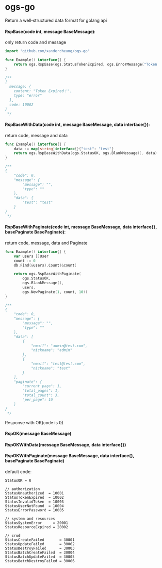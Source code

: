 # ogs-go
Return a well-structured data format for golang api

#### RspBase(code int, message BaseMessage):
 only return code and message
 
```go
import "github.com/xandercheung/ogs-go"

func Example() interface{} {
	return ogs.RspBase(ogs.StatusTokenExpired, ogs.ErrorMessage("Token Expired！"))
}

/**
{
  message: {
    content: "Token Expired！",
    type: "error"
  },
  code: 10002
}
 */
```

#### RspBaseWithData(code int, message BaseMessage, data interface{}):
 return code, message and data
 
```go
func Example() interface{} {
	data := map[string]interface{}{"test": "test"}
	return ogs.RspBaseWithData(ogs.StatusOK, ogs.BlankMessage(), data)
}

/**
{
    "code": 0,
    "message": {
        "message": "",
        "type": ""
    },
    "data": {
        "test": "test"
    }
}
 */
```

#### RspBaseWithPaginate(code int, message BaseMessage, data interface{}, basePaginate BasePaginate):
 return code, message, data and Paginate
 
```go
func Example() interface{} {
	var users []User
    count := 0
    db.Find(&users).Count(&count)

    return ogs.RspBaseWithPaginate(
        ogs.StatusOK,
        ogs.BlankMessage(),
        users,
        ogs.NewPaginate(1, count, 10))
}

/**
{
    "code": 0,
    "message": {
        "message": "",
        "type": ""
    },
    "data": [
        {
            "email": "admin@test.com",
            "nickname": "admin"
        },
        {
            "email": "test@test.com",
            "nickname": "test"
        }
    ],
    "paginate": {
        "current_page": 1,
        "total_pages": 1,
        "total_count": 3,
        "per_page": 10
    }
}
 */
```

Response with OK(code is 0)
#### RspOK(message BaseMessage)
#### RspOKWithData(message BaseMessage, data interface{})
#### RspOKWithPaginate(message BaseMessage, data interface{}, basePaginate BasePaginate)



default code:

    StatusOK = 0
    
    // authorization
    StatusUnauthorized  = 10001
    StatusTokenExpired  = 10002
    StatusInvalidToken  = 10003
    StatusUserNotFound  = 10004
    StatusErrorPassword = 10005

    // system and resources
    StatusSystemError     = 20001
    StatusResourceExpired = 20002

    // crud
    StatusCreateFailed       = 30001
    StatusUpdateFailed       = 30002
    StatusDestroyFailed      = 30003
    StatusBatchCreateFailed  = 30004
    StatusBatchUpdateFailed  = 30005
    StatusBatchDestroyFailed = 30006
